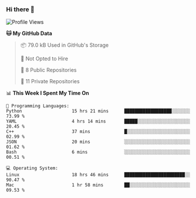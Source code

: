 ### Hi there 👋

<!--
**huayuan4396/huayuan4396** is a ✨ _special_ ✨ repository because its `README.md` (this file) appears on your GitHub profile.

Here are some ideas to get you started:

- 🔭 I’m currently working on ...
- 🌱 I’m currently learning ...
- 👯 I’m looking to collaborate on ...
- 🤔 I’m looking for help with ...
- 💬 Ask me about ...
- 📫 How to reach me: ...
- 😄 Pronouns: ...
- ⚡ Fun fact: ...
-->

<!--START_SECTION:waka-->
![Profile Views](http://img.shields.io/badge/Profile%20Views-1-blue)

**🐱 My GitHub Data** 

> 📦 79.0 kB Used in GitHub's Storage 
 > 
> 🚫 Not Opted to Hire
 > 
> 📜 8 Public Repositories 
 > 
> 🔑 11 Private Repositories 
 > 
📊 **This Week I Spent My Time On** 

```text
💬 Programming Languages: 
Python                   15 hrs 21 mins      ██████████████████░░░░░░░   73.99 % 
YAML                     4 hrs 14 mins       █████░░░░░░░░░░░░░░░░░░░░   20.45 % 
C++                      37 mins             █░░░░░░░░░░░░░░░░░░░░░░░░   02.99 % 
JSON                     20 mins             ░░░░░░░░░░░░░░░░░░░░░░░░░   01.62 % 
Bash                     6 mins              ░░░░░░░░░░░░░░░░░░░░░░░░░   00.51 % 

💻 Operating System: 
Linux                    18 hrs 46 mins      ███████████████████████░░   90.47 % 
Mac                      1 hr 58 mins        ██░░░░░░░░░░░░░░░░░░░░░░░   09.53 % 
```


<!--END_SECTION:waka-->
